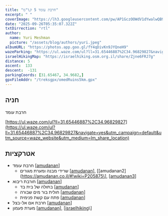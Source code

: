 ```yaml
---
title: "חרבת עומד 5 ק\"מ"
excerpt: " "
coverImage: "https://lh3.googleusercontent.com/pw/AP1GczOOWdV1dYwalwQB9UjBynsxSgBBmJwcBXhQrv1fPqoTvRLLcYH4lrnH3bajnYtPpQHVvgberLwB8b9Fa922RdQi7bMvAjsFTpVGKvF2vkeAQCVQ3tiJ=w1300-h630"
date: "2025-09-26T05:35:07.322Z"
txtDirrection: "rtl"
author:
  name: Yuri Meshman
  picture: "/assets/blog/authors/yuri.jpeg"
albumURL: "https://photos.app.goo.gl/fY4qDivKn9JYQneH9"
wazeParking: "https://ul.waze.com/ul?ll=31.65446887%2C34.96829827&navigate=yes&utm_campaign=default&utm_source=waze_website&utm_medium=lm_share_location"
israelHikingMap: "https://israelhiking.osm.org.il/share/Zjne6FRJ7g"
distance: 5
ascent:  133
descent:  -131
parkingCoords: [31.65467, 34.9682,]
gpxFileAddr: "/treksgpx/omedRuins5km.gpx"
---
```

## חניה
חרבת עומד

[https://ul.waze.com/ul?ll=31.65446887%2C34.96829827](https://ul.waze.com/ul?ll=31.65446887%2C34.96829827&navigate=yes&utm_campaign=default&utm_source=waze_website&utm_medium=lm_share_location)

## אטרקציות
- חרבת עומד \[[amudanan](https://amudanan.co.il/#!wiki=P183536)\]
  - שרידי מבנה ומערת מגורים \[[amudanan](https://amudanan.co.il/#!wiki=P744008)\], \[[amudanan2](https://amudanan.co.il/#!wiki=P205875\], \[[amudanan3](https://amudanan.co.il/#!wiki=P57118)\]
- חורבת ריבוא \[[amudanan](https://amudanan.co.il/#!wiki=P206742)\]
  - בתולה של בית בד \[[amudanan](https://amudanan.co.il/#!wiki=P523177)\]
  - חולית בור מים שבורה \[[amudanan](https://amudanan.co.il/#!wiki=P436090)\]
  - פתח עם קשת פנימית \[[amudanan](https://amudanan.co.il/#!wiki=P936287)\]
- חרבת אם אל-בצל \[[amudanan](https://amudanan.co.il/#!wiki=P168520)\]
- מערת פעמון \[[amudanan](https://amudanan.co.il/#!wiki=P921577)\], \[[israelhiking](https://israelhiking.osm.org.il/poi/OSM/node_1018225665?)\]
